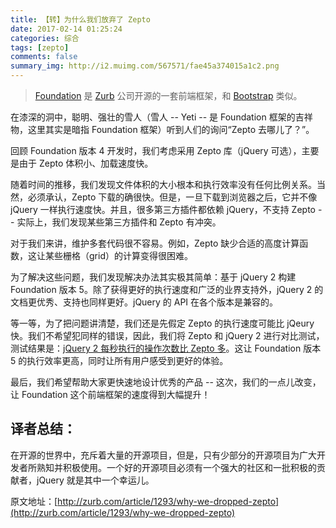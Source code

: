 ```yaml
---
title: 【转】为什么我们放弃了 Zepto
date: 2017-02-14 01:25:24
categories: 综合
tags: [zepto]
comments: false
summary_img: http://i2.muimg.com/567571/fae45a374015a1c2.png
---
```


<!-- <img src="http://i2.muimg.com/567571/fae45a374015a1c2.png" alt="summary-img-src-zepto"> -->

<!-- more -->

> [Foundation](http://foundation.zurb.com/) 是 [Zurb](http://zurb.com/) 公司开源的一套前端框架，和 [Bootstrap](http://www.bootcss.com/) 类似。


在漆深的洞中，聪明、强壮的雪人（雪人 -- Yeti -- 是 Foundation 框架的吉祥物，这里其实是暗指 Foundation 框架）听到人们的询问“Zepto 去哪儿了？”。


回顾 Foundation 版本 4 开发时，我们考虑采用 Zepto 库（jQuery 可选），主要是由于 Zepto 体积小、加载速度快。


随着时间的推移，我们发现文件体积的大小根本和执行效率没有任何比例关系。当然，必须承认，Zepto 下载的确很快。但是，一旦下载到浏览器之后，它并不像 jQuery 一样执行速度快。并且，很多第三方插件都依赖 jQuery，不支持 Zepto -- 实际上，我们发现某些第三方插件和 Zepto 有冲突。


对于我们来讲，维护多套代码很不容易。例如，Zepto 缺少合适的高度计算函数，这让某些栅格（grid）的计算变得很困难。


为了解决这些问题，我们发现解决办法其实极其简单：基于 jQuery 2 构建 Foundation 版本 5。除了获得更好的执行速度和广泛的业界支持外，jQuery 2 的文档更优秀、支持也同样更好。jQuery 的 API 在各个版本是兼容的。


等一等，为了把问题讲清楚，我们还是先假定 Zepto 的执行速度可能比 jQeury 快。我们不希望犯同样的错误，因此，我们将 Zepto 和 jQuery 2 进行对比测试，测试结果是：[jQuery 2 每秒执行的操作次数比 Zepto 多](http://jsperf.com/zepto-vs-jquery-2013/25)。这让 Foundation 版本 5 的执行效率更高，同时让所有用户感受到更好的体验。


最后，我们希望帮助大家更快速地设计优秀的产品 -- 这次，我们的一点儿改变，让 Foundation 这个前端框架的速度得到大幅提升！



## 译者总结：
在开源的世界中，充斥着大量的开源项目，但是，只有少部分的开源项目为广大开发者所熟知并积极使用。一个好的开源项目必须有一个强大的社区和一批积极的贡献者，jQuery 就是其中一个幸运儿。

原文地址：[http://zurb.com/article/1293/why-we-dropped-zepto](http://zurb.com/article/1293/why-we-dropped-zepto)